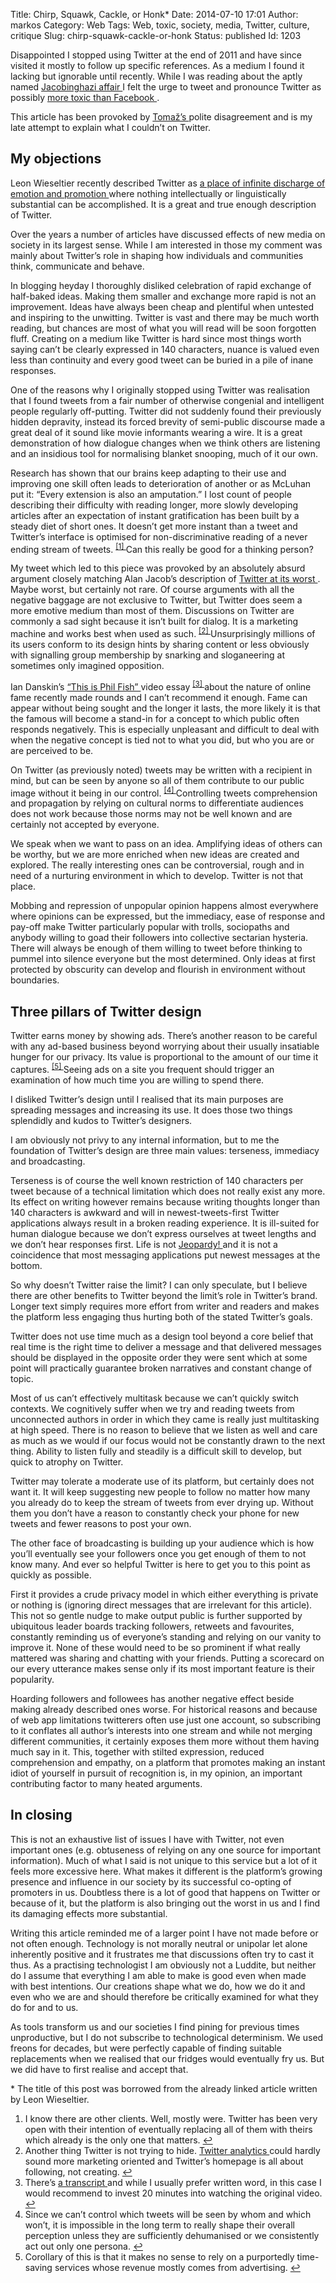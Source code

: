 Title: Chirp, Squawk, Cackle, or Honk*
Date: 2014-07-10 17:01
Author: markos
Category: Web
Tags: Web, toxic, society, media, Twitter, culture, critique
Slug: chirp-squawk-cackle-or-honk
Status: published
Id: 1203

<div>
 <p>
  Disappointed I stopped using Twitter at the end of 2011 and have since visited it mostly to follow up specific references. As a medium I found it lacking but ignorable until recently. While I was reading about the aptly named
  <a href="http://imgur.com/a/nUX1A">
   Jacobinghazi affair
  </a>
  I felt the urge to tweet and pronounce Twitter as possibly
  <a href="https://twitter.com/samastur/status/476707986006880256">
   more toxic than Facebook
  </a>
  .
 </p>
 <p>
  This article has been provoked by
  <a href="http://www.tablix.org/~avian/blog/">
   Tomaž’s
  </a>
  polite disagreement and is my late attempt to explain what I couldn’t on Twitter.
 </p>
 <h2>
  My objections
 </h2>
 <p>
  Leon Wieseltier recently described Twitter as
  <a href="http://www.newrepublic.com/article/118125/leon-wieseltier-responds-alain-de-bottons-attack-twitter">
   a place of infinite discharge of emotion and promotion
  </a>
  where nothing intellectually or linguistically substantial can be accomplished. It is a great and true enough description of Twitter.
 </p>
 <p>
  Over the years a number of articles have discussed effects of new media on society in its largest sense. While I am interested in those my comment was mainly about Twitter’s role in shaping how individuals and communities think, communicate and behave.
 </p>
 <p>
  In blogging heyday I thoroughly disliked celebration of rapid exchange of half-baked ideas. Making them smaller and exchange more rapid is not an improvement. Ideas have always been cheap and plentiful when untested and inspiring to the unwitting. Twitter is vast and there may be much worth reading, but chances are most of what you will read will be soon forgotten fluff. Creating on a medium like Twitter is hard since most things worth saying can’t be clearly expressed in 140 characters, nuance is valued even less than continuity and every good tweet can be buried in a pile of inane responses.
 </p>
 <p>
  One of the reasons why I originally stopped using Twitter was realisation that I found tweets from a fair number of otherwise congenial and intelligent people regularly off-putting. Twitter did not suddenly found their previously hidden depravity, instead its forced brevity of semi-public discourse made a great deal of it sound like movie informants wearing a wire. It is a great demonstration of how dialogue changes when we think others are listening and an insidious tool for normalising blanket snooping, much of it our own.
 </p>
 <p>
  Research has shown that our brains keep adapting to their use and improving one skill often leads to deterioration of another or as McLuhan put it: “Every extension is also an amputation.” I lost count of people describing their difficulty with reading longer, more slowly developing articles after an expectation of instant gratification has been built by a steady diet of short ones. It doesn’t get more instant than a tweet and Twitter’s interface is optimised for non-discriminative reading of a never ending stream of tweets.
  <sup>
   <a href="#twitter-toxic-1-note" id="twitter-toxic-1">
    [1]
   </a>
  </sup>
  Can this really be good for a thinking person?
 </p>
 <p>
  My tweet which led to this piece was provoked by an absolutely absurd argument closely matching Alan Jacob’s description of
  <a href="http://text-patterns.thenewatlantis.com/2013/12/twitter-at-its-worst.html">
   Twitter at its worst
  </a>
  . Maybe worst, but certainly not rare. Of course arguments with all the negative baggage are not exclusive to Twitter, but Twitter does seem a more emotive medium than most of them. Discussions on Twitter are commonly a sad sight because it isn’t built for dialog. It is a marketing machine and works best when used as such.
  <sup>
   <a href="#twitter-toxic-2-note" id="twitter-toxic-2">
    [2]
   </a>
  </sup>
  Unsurprisingly millions of its users conform to its design hints by sharing content or less obviously with signalling group membership by snarking and sloganeering at sometimes only imagined opposition.
 </p>
 <p>
  Ian Danskin’s
  <a href="https://www.youtube.com/watch?v=PmTUW-owa2w">
   “This is Phil Fish”
  </a>
  video essay
  <sup>
   <a href="#twitter-toxic-3-note" id="twitter-toxic-3">
    [3]
   </a>
  </sup>
  about the nature of online fame recently made rounds and I can’t recommend it enough. Fame can appear without being sought and the longer it lasts, the more likely it is that the famous will become a stand-in for a concept to which public often responds negatively. This is especially unpleasant and difficult to deal with when the negative concept is tied not to what you did, but who you are or are perceived to be.
 </p>
 <p>
  On Twitter (as previously noted) tweets may be written with a recipient in mind, but can be seen by anyone so all of them contribute to our public image without it being in our control.
  <sup>
   <a href="#twitter-toxic-4-note" id="twitter-toxic-4">
    [4]
   </a>
  </sup>
  Controlling tweets comprehension and propagation by relying on cultural norms to differentiate audiences does not work because those norms may not be well known and are certainly not accepted by everyone.
 </p>
 <p>
  We speak when we want to pass on an idea. Amplifying ideas of others can be worthy, but we are more enriched when new ideas are created and explored. The really interesting ones can be controversial, rough and in need of a nurturing environment in which to develop. Twitter is not that place.
 </p>
 <p>
  Mobbing and repression of unpopular opinion happens almost everywhere where opinions can be expressed, but the immediacy, ease of response and pay-off make Twitter particularly popular with trolls, sociopaths and anybody willing to goad their followers into collective sectarian hysteria. There will always be enough of them willing to tweet before thinking to pummel into silence everyone but the most determined. Only ideas at first protected by obscurity can develop and flourish in environment without boundaries.
 </p>
 <h2>
  Three pillars of Twitter design
 </h2>
 <p>
  Twitter earns money by showing ads. There’s another reason to be careful with any ad-based business beyond worrying about their usually insatiable hunger for our privacy. Its value is proportional to the amount of our time it captures.
  <sup>
   <a href="#twitter-toxic-5-note" id="twitter-toxic-5">
    [5]
   </a>
  </sup>
  Seeing ads on a site you frequent should trigger an examination of how much time you are willing to spend there.
 </p>
 <p>
  I disliked Twitter’s design until I realised that its main purposes are spreading messages and increasing its use. It does those two things splendidly and kudos to Twitter’s designers.
 </p>
 <p>
  I am obviously not privy to any internal information, but to me the foundation of Twitter’s design are three main values: terseness, immediacy and broadcasting.
 </p>
 <p>
  Terseness is of course the well known restriction of 140 characters per tweet because of a technical limitation which does not really exist any more. Its effect on writing however remains because writing thoughts longer than 140 characters is awkward and will in newest-tweets-first Twitter applications always result in a broken reading experience. It is ill-suited for human dialogue because we don’t express ourselves at tweet lengths and we don’t hear responses first. Life is not
  <a href="http://en.wikipedia.org/wiki/Jeopardy!">
   Jeopardy!
  </a>
  and it is not a coincidence that most messaging applications put newest messages at the bottom.
 </p>
 <p>
  So why doesn’t Twitter raise the limit? I can only speculate, but I believe there are other benefits to Twitter beyond the limit’s role in Twitter’s brand. Longer text simply requires more effort from writer and readers and makes the platform less engaging thus hurting both of the stated Twitter’s goals.
 </p>
 <p>
  Twitter does not use time much as a design tool beyond a core belief that real time is the right time to deliver a message and that delivered messages should be displayed in the opposite order they were sent which at some point will practically guarantee broken narratives and constant change of topic.
 </p>
 <p>
  Most of us can’t effectively multitask because we can’t quickly switch contexts. We cognitively suffer when we try and reading tweets from unconnected authors in order in which they came is really just multitasking at high speed. There is no reason to believe that we listen as well and care as much as we would if our focus would not be constantly drawn to the next thing. Ability to listen fully and steadily is a difficult skill to develop, but quick to atrophy on Twitter.
 </p>
 <p>
  Twitter may tolerate a moderate use of its platform, but certainly does not want it. It will keep suggesting new people to follow no matter how many you already do to keep the stream of tweets from ever drying up. Without them you don’t have a reason to constantly check your phone for new tweets and fewer reasons to post your own.
 </p>
 <p>
  The other face of broadcasting is building up your audience which is how you’ll eventually see your followers once you get enough of them to not know many. And ever so helpful Twitter is here to get you to this point as quickly as possible.
 </p>
 <p>
  First it provides a crude privacy model in which either everything is private or nothing is (ignoring direct messages that are irrelevant for this article). This not so gentle nudge to make output public is further supported by ubiquitous leader boards tracking followers, retweets and favourites, constantly reminding us of everyone’s standing and relying on our vanity to improve it. None of these would need to be so prominent if what really mattered was sharing and chatting with your friends. Putting a scorecard on our every utterance makes sense only if its most important feature is their popularity.
 </p>
 <p>
  Hoarding followers and followees has another negative effect beside making already described ones worse. For historical reasons and because of web app limitations twitterers often use just one account, so subscribing to it conflates all author’s interests into one stream and while not merging different communities, it certainly exposes them more without them having much say in it. This, together with stilted expression, reduced comprehension and empathy, on a platform that promotes making an instant idiot of yourself in pursuit of recognition is, in my opinion, an important contributing factor to many heated arguments.
 </p>
 <h2>
  In closing
 </h2>
 <p>
  This is not an exhaustive list of issues I have with Twitter, not even important ones (e.g. obtuseness of relying on any one source for important information). Much of what I said is not unique to this service but a lot of it feels more excessive here. What makes it different is the platform’s growing presence and influence in our society by its successful co-opting of promoters in us. Doubtless there is a lot of good that happens on Twitter or because of it, but the platform is also bringing out the worst in us and I find its damaging effects more substantial.
 </p>
 <p>
  Writing this article reminded me of a larger point I have not made before or not often enough. Technology is not morally neutral or unipolar let alone inherently positive and it frustrates me that discussions often try to cast it thus. As a practising technologist I am obviously not a Luddite, but neither do I assume that everything I am able to make is good even when made with best intentions. Our creations shape what we do, how we do it and even who we are and should therefore be critically examined for what they do for and to us.
 </p>
 <p>
  As tools transform us and our societies I find pining for previous times unproductive, but I do not subscribe to technological determinism. We used freons for decades, but were perfectly capable of finding suitable replacements when we realised that our fridges would eventually fry us. But we did have to first realise and accept that.
 </p>
 <p>
  * The title of this post was borrowed from the already linked article written by Leon Wieseltier.
 </p>
 <ol>
  <li id="twitter-toxic-1-note">
   I know there are other clients. Well, mostly were. Twitter has been very open with their intention of eventually replacing all of them with theirs which already is the only one that matters.
   <a href="#twitter-toxic-1">
    ↩
   </a>
  </li>
  <li id="twitter-toxic-2-note">
   Another thing Twitter is not trying to hide.
   <a href="https://analytics.twitter.com/about">
    Twitter analytics
   </a>
   could hardly sound more marketing oriented and Twitter’s homepage is all about following, not creating.
   <a href="#twitter-toxic-2">
    ↩
   </a>
  </li>
  <li id="twitter-toxic-3-note">
   There’s
   <a href="http://innuendostudios.tumblr.com/post/89201006992/this-is-phil-fish-transcript">
    a transcript
   </a>
   and while I usually prefer written word, in this case I would recommend to invest 20 minutes into watching the original video.
   <a href="#twitter-toxic-3">
    ↩
   </a>
  </li>
  <li id="twitter-toxic-4-note">
   Since we can’t control which tweets will be seen by whom and which won’t, it is impossible in the long term to really shape their overall perception unless they are sufficiently dehumanised or we consistently act out only one persona.
   <a href="#twitter-toxic-4">
    ↩
   </a>
  </li>
  <li id="twitter-toxic-5-note">
   Corollary of this is that it makes no sense to rely on a purportedly time-saving services whose revenue mostly comes from advertising.
   <a href="#twitter-toxic-5">
    ↩
   </a>
  </li>
 </ol>
</div>
